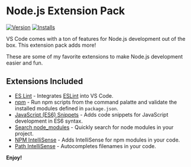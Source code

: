 # Node.js Extension Pack

[![Version](https://vsmarketplacebadge.apphb.com/version/prodam.nodejs-extension-pack.svg)](https://marketplace.visualstudio.com/items?itemName=prodam.nodejs-extension-pack)
[![Installs](https://vsmarketplacebadge.apphb.com/installs/prodam.nodejs-extension-pack.svg)](https://marketplace.visualstudio.com/items?itemName=prodam.nodejs-extension-pack)

VS Code comes with a ton of features for Node.js development out of the box. This extension pack adds more! 

These are some of my favorite extensions to make Node.js development easier and fun. 

## Extensions Included

* [ES Lint](https://marketplace.visualstudio.com/items?itemName=dbaeumer.vscode-eslint) - Integrates [ESLint](http://eslint.org/) into VS Code. 
* [npm](https://marketplace.visualstudio.com/items?itemName=eg2.vscode-npm-script) - Run npm scripts from the command palatte and validate the installed modules defined in `package.json`.
* [JavaScript (ES6) Snippets](https://marketplace.visualstudio.com/items?itemName=xabikos.JavaScriptSnippets) - Adds code snippets for JavaScript development in ES6 syntax. 
* [Search node_modules](https://marketplace.visualstudio.com/items?itemName=jasonnutter.search-node-modules) - Quickly search for node modules in your project. 
* [NPM IntelliSense](https://marketplace.visualstudio.com/items?itemName=christian-kohler.npm-intellisense) - Adds IntelliSense for npm modules in your code. 
* [Path IntelliSense](https://marketplace.visualstudio.com/items?itemName=christian-kohler.path-intellisense) - Autocompletes filenames in your code. 

**Enjoy!**

